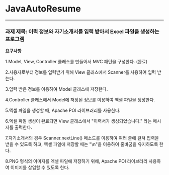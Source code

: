 # JavaAutoResume

---

### 과제 제목: 이력 정보와 자기소개서를 입력 받아서 Excel 파일을 생성하는 프로그램


**요구사항**

1.Model, View, Controller 클래스를 만들어서 MVC 패턴을 구성한다. (완료)

2.사용자로부터 정보를 입력받기 위해 View 클래스에서 Scanner를 사용하여 입력 받는다.

3.입력 받은 정보를 이용하여 Model 클래스에 저장한다.

4.Controller 클래스에서 Model에 저장된 정보를 이용하여 엑셀 파일을 생성한다.

5.엑셀 파일을 생성할 때, Apache POI 라이브러리를 사용한다.

6.엑셀 파일 생성이 완료되면 View 클래스에서 "이력서가 생성되었습니다." 라는 메시지를 출력한다.

7.자기소개서의 경우 Scanner.nextLine() 메소드를 이용하여 여러 줄에 걸쳐 입력을 받을 수 있도록 하고, 엑셀 파일에 저장할 때는 "\n"을 이용하여 줄바꿈을 유지하도록 한다.

8.PNG 형식의 이미지를 엑셀 파일에 저장하기 위해, Apache POI 라이브러리 사용하여 이미지를 삽입할 수 있도록 한다.


